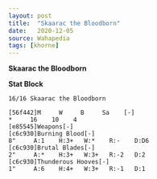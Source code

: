 ```yaml
---
layout: post
title:  "Skaarac the Bloodborn"
date:   2020-12-05
source: Wahapedia
tags: [khorne]
---
```


**Skaarac the Bloodborn**

**Stat Block**
```
16/16 Skaarac the Bloodborn
```

```
[56f442]M     W     B     Sa    [-]
*     16    10    4     
[e85545]Weapons[-]
[c6c930]Burning Blood[-]
8"     A:1    H:3+   W:*    R:-    D:D6  
[c6c930]Brutal Blades[-]
2"     A:*    H:3+   W:3+   R:-2   D:2   
[c6c930]Thunderous Hooves[-]
1"     A:6    H:4+   W:3+   R:-1   D:1   
```


